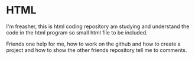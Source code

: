# HTML
I'm freasher, this is html coding repository am studying and understand the code in the html program so small html file to be included.

Friends one help for me, how to work on the github and how to create a project and how to show the other friends repository tell me to comments.
